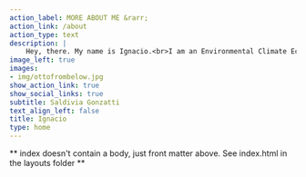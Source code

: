 ```yaml
---
action_label: MORE ABOUT ME &rarr;
action_link: /about
action_type: text
description: |
    Hey, there. My name is Ignacio.<br>I am an Environmental Climate Economics MSc student at<br><a href='https://www.wur.nl/' target='_blank'>Wageningen University & Research</a>.<br> In case you are wondering, that's **Otto** in the picture, say hi!
image_left: true
images:
- img/ottofrombelow.jpg
show_action_link: true
show_social_links: true
subtitle: Saldivia Gonzatti
text_align_left: false
title: Ignacio 
type: home
---
```


** index doesn't contain a body, just front matter above.
See index.html in the layouts folder **
